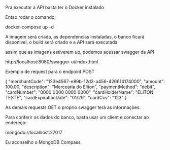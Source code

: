 Pra executar a API basta ter o Docker instalado

Entao rodar o comando:

docker-compose up -d

A imagem será criada, as dependencias instaladas, o banco ficará disponivel, o build será criado e a API será executada

assim que as imagens estiverem up, podemos acessar  swagger da API

http://localhost:8080/swagger-ui/index.html


Exemplo de request para o endpoint POST

{
    "merchantCode": "123e4567-e89b-12d3-a456-426614174000",
    "amount": 100.00,
    "description": "Mercearia do Eliton",
    "paymentMethod": "debit",
    "cardNumber": "0000 0000 0000 0000",
    "cardHolderName": "ELITON TESTE",
    "cardExpirationDate": "01/29",
    "cardCvv": "123"
}

As demais requests GET o proprio swagger terá as informações.

Para conferir os dados do banco, basta usar um client e conectar ao endereço:

mongodb://localhost:27017

Eu aconselho o MongoDB Compass.